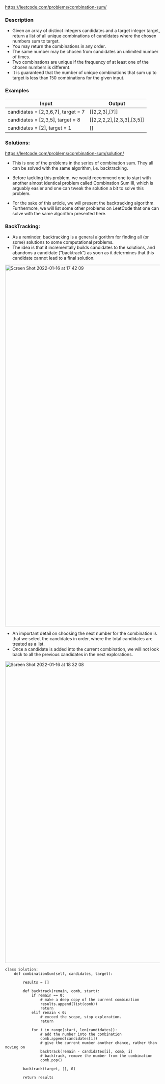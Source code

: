 https://leetcode.com/problems/combination-sum/



### Description
- Given an array of distinct integers candidates and a target integer target, return a list of all unique combinations of candidates where the chosen numbers sum to target. 
- You may return the combinations in any order.
- The same number may be chosen from candidates an unlimited number of times. 
- Two combinations are unique if the frequency of at least one of the chosen numbers is different.
- It is guaranteed that the number of unique combinations that sum up to target is less than 150 combinations for the given input.



### Examples
| Input | Output | 
| --- | --- |
|candidates = [2,3,6,7], target = 7| [[2,2,3],[7]]|
| candidates = [2,3,5], target = 8 | [[2,2,2,2],[2,3,3],[3,5]] |
|candidates = [2], target = 1 | [] |



### Solutions:
https://leetcode.com/problems/combination-sum/solution/

- This is one of the problems in the series of combination sum. They all can be solved with the same algorithm, i.e. backtracking.

- Before tackling this problem, we would recommend one to start with another almost identical problem called Combination Sum III, which is arguably easier and one can tweak the solution a bit to solve this problem.

- For the sake of this article, we will present the backtracking algorithm. Furthermore, we will list some other problems on LeetCode that one can solve with the same algorithm presented here.


### BackTracking:
- As a reminder, backtracking is a general algorithm for finding all (or some) solutions to some computational problems. 
- The idea is that it incrementally builds candidates to the solutions, and abandons a candidate ("backtrack") as soon as it determines that this candidate cannot lead to a final solution.

<img width="1172" alt="Screen Shot 2022-01-16 at 17 42 09" src="https://user-images.githubusercontent.com/49216429/149681071-159c9053-c04e-4e2b-bcfb-ae0005a74b45.png">

- An important detail on choosing the next number for the combination is that we select the candidates in order, where the total candidates are treated as a list.
- Once a candidate is added into the current combination, we will not look back to all the previous candidates in the next explorations.

<img width="978" alt="Screen Shot 2022-01-16 at 18 32 08" src="https://user-images.githubusercontent.com/49216429/149682665-2fbb28d3-8508-4d74-b2bc-9d947d3e090f.png">

```
class Solution:
    def combinationSum(self, candidates, target):

        results = []

        def backtrack(remain, comb, start):
            if remain == 0:
                # make a deep copy of the current combination
                results.append(list(comb))
                return
            elif remain < 0:
                # exceed the scope, stop exploration.
                return

            for i in range(start, len(candidates)):
                # add the number into the combination
                comb.append(candidates[i])
                # give the current number another chance, rather than moving on
                backtrack(remain - candidates[i], comb, i)
                # backtrack, remove the number from the combination
                comb.pop()

        backtrack(target, [], 0)

        return results
```
